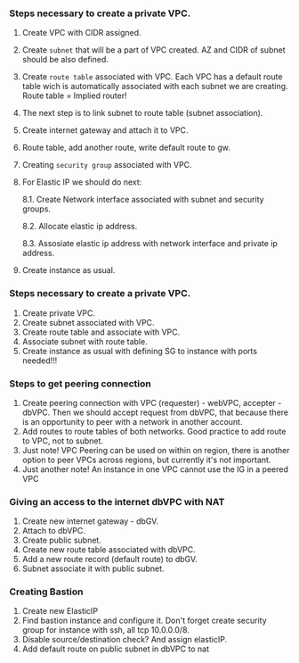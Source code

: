 ###     Steps necessary to create a private VPC.

1. Create VPC with CIDR assigned.

2. Create `subnet` that will be a part of  VPC created. AZ and CIDR of subnet should be also defined.

3. Create `route table` associated with VPC. Each VPC has a default route table wich is automatically associated with each subnet we are creating. Route table = Implied router!

4. The next step is to link subnet to route table (subnet association).

5. Create internet gateway and attach it to VPC.

6. Route table, add another route, write default route to gw.

7.  Creating `security group` associated with VPC.

8. For Elastic IP we should do next:

   8.1. Create Network interface associated with subnet and security groups.

   8.2. Allocate elastic ip address.

   8.3. Assosiate elastic ip address with network interface and private ip address.

9. Create instance as usual.

   

###     Steps necessary to create a private VPC.

1. Create private VPC.
2. Create subnet associated with VPC.
3. Create route table and associate with VPC.
4. Associate subnet with route table.
5. Create instance as usual with defining  SG to instance with ports needed!!!



### Steps to get peering connection

1. Create peering connection with VPC (requester) - webVPC, accepter - dbVPC. Then we should accept request from dbVPC, that because there is an opportunity to peer with a network in another account.
2. Add routes to route tables of both networks. Good practice to add route to VPC, not to subnet.
3. Just note! VPC Peering can be used on within on region, there is another option to peer VPCs across regions, but currently it's not important.
4. Just another note! An instance in one VPC cannot use the IG in a peered VPC



### Giving an access to the internet dbVPC with NAT

1. Create new internet gateway - dbGV.
2. Attach to dbVPC.
3.  Create public subnet.
4. Create new route table associated with dbVPC.
5. Add a new route record (default route) to dbGV.
6. Subnet associate it with public subnet.



### Creating Bastion

1. Create new ElasticIP
2. Find bastion instance and configure it. Don't forget create security group for instance with ssh, all tcp 10.0.0.0/8.
3. Disable source/destination check? And assign elasticIP.
4. Add default route on public subnet in dbVPC to nat
